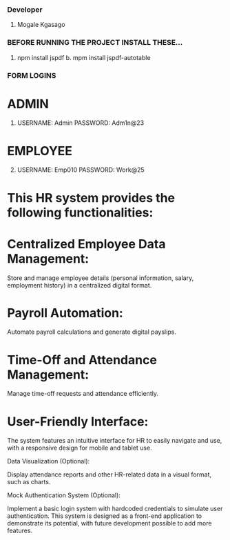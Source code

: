 ### Developer

1. Mogale Kgasago

### BEFORE RUNNING THE PROJECT INSTALL THESE...

1. npm install jspdf
b. mpm install jspdf-autotable

### FORM LOGINS

# ADMIN

1. USERNAME: Admin PASSWORD: Adm1n@23

# EMPLOYEE

2. USERNAME: Emp010 PASSWORD: Work@25


# This HR system provides the following functionalities:

# Centralized Employee Data Management:

Store and manage employee details (personal information, salary, employment history) in a centralized digital format.

# Payroll Automation:

Automate payroll calculations and generate digital payslips.

# Time-Off and Attendance Management:

Manage time-off requests and attendance efficiently.

# User-Friendly Interface:

The system features an intuitive interface for HR to easily navigate and use, with a responsive design for mobile and tablet use.

Data Visualization (Optional):

Display attendance reports and other HR-related data in a visual format, such as charts.

Mock Authentication System (Optional):

Implement a basic login system with hardcoded credentials to simulate user authentication.
This system is designed as a front-end application to demonstrate its potential, with future development possible to add more features.





